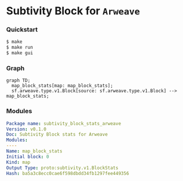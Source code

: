 # **Subtivity** Block for `Arweave`

### Quickstart

```bash
$ make
$ make run
$ make gui
```

### Graph

```mermaid
graph TD;
  map_block_stats[map: map_block_stats];
  sf.arweave.type.v1.Block[source: sf.arweave.type.v1.Block] --> map_block_stats;
```

### Modules

```yaml
Package name: subtivity_block_stats_arweave
Version: v0.1.0
Doc: Subtivity Block stats for Arweave
Modules:
----
Name: map_block_stats
Initial block: 0
Kind: map
Output Type: proto:subtivity.v1.BlockStats
Hash: ba5a3c8ecc0cae6f598dbdd34fb1297fee449356
```